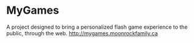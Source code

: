 # MyGames
A project designed to bring a personalized flash game experience to the public, through the web.
http://mygames.moonrockfamily.ca
